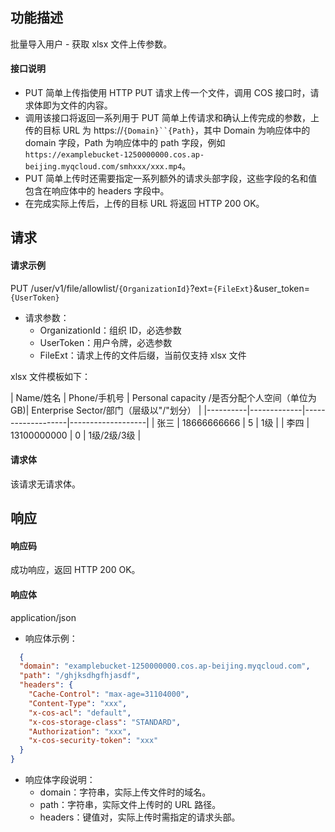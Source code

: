 ## 功能描述

批量导入用户 - 获取 xlsx 文件上传参数。

#### 接口说明

  - PUT 简单上传指使用 HTTP PUT 请求上传一个文件，调用 COS 接口时，请求体即为文件的内容。
  - 调用该接口将返回一系列用于 PUT 简单上传请求和确认上传完成的参数，上传的目标 URL 为 https://`{Domain}``{Path}`，其中 Domain 为响应体中的 domain 字段，Path 为响应体中的 path 字段，例如 `https://examplebucket-1250000000.cos.ap-beijing.myqcloud.com/smhxxx/xxx.mp4`。
  - PUT 简单上传时还需要指定一系列额外的请求头部字段，这些字段的名和值包含在响应体中的 headers 字段中。
  - 在完成实际上传后，上传的目标 URL 将返回 HTTP 200 OK。

## 请求

#### 请求示例

PUT /user/v1/file/allowlist/`{OrganizationId}`?ext=`{FileExt}`&user_token=`{UserToken}`

- 请求参数：
  - OrganizationId：组织 ID，必选参数
  - UserToken：用户令牌，必选参数
  - FileExt：请求上传的文件后缀，当前仅支持 xlsx 文件

xlsx 文件模板如下：

  | Name/姓名     | Phone/手机号       | Personal capacity /是否分配个人空间（单位为GB)| Enterprise Sector/部门（层级以"/"划分） |
      |----------|-------------|-------------------|-------------------|
  | 张三 | 18666666666 | 5                 | 1级             |
  |      李四    |    13100000000         |     0              |    1级/2级/3级               |


#### 请求体

该请求无请求体。

## 响应

#### 响应码

成功响应，返回 HTTP 200 OK。

#### 响应体

application/json

- 响应体示例：

```json
  {
  "domain": "examplebucket-1250000000.cos.ap-beijing.myqcloud.com",
  "path": "/ghjksdhgfhjasdf",
  "headers": {
    "Cache-Control": "max-age=31104000",
    "Content-Type": "xxx",
    "x-cos-acl": "default",
    "x-cos-storage-class": "STANDARD",
    "Authorization": "xxx",
    "x-cos-security-token": "xxx"
  }
}
```

- 响应体字段说明：
  - domain：字符串，实际上传文件时的域名。
  - path：字符串，实际文件上传时的 URL 路径。
  - headers：键值对，实际上传时需指定的请求头部。
